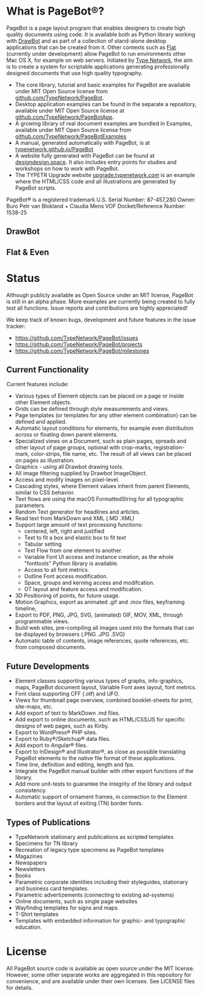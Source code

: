 # What is PageBot®?

PageBot is a page layout program that enables designers to create high quality
documents using code. It is available both as Python library working with
[DrawBot](http://www.drawbot.com) and as part of a collection of stand-alone
desktop applications that can be created from it. Other contexts such as
[Flat](http://xxyxyz.org/flat) (currently under development) allow PageBot to
run environments other Mac OS X, for example on web servers. Initiated by
[Type Network](https://typenetwork.com), the aim is to create a system for
scriptable applications generating professionally designed documents that use
high quality typography.

- The core library, tutorial and basic examples for PageBot are available under
MIT Open Source license from
[github.com/TypeNetwork/PageBot](https://github.com/TypeNetwork/PageBot).
- Desktop application examples can be found in the separate a repository,
available under MIT Open Source license at
[github.com/TypeNetwork/PageBotApp](https://github.com/TypeNetwork/PageBotApp).
- A growing library of real document examples are bundled in Examples, available
under MIT Open Source license from
[github.com/TypeNetwork/PageBotExamples](https://github.com/TypeNetwork/PageBotExamples)
- A manual, generated automatically with PageBot, is at
[typenetwork.github.io/PageBot](https://typenetwork.github.io/PageBot)
- A website fully generated with PageBot can be found at
[designdesign.space](http://designdesign.space). It also includes entry points
for studies and workshops on how to work with PageBot.
- The TYPETR Upgrade website
[upgrade.typenetwork.com](https://upgrade.typenetwork.com) is an example where
the HTML/CSS code and all illustrations are generated by PageBot scripts.

PageBot® is a registered trademark 
U.S. Serial Number: 87-457,280
Owner: Buro Petr van Blokland + Claudia Mens VOF
Docket/Reference Number: 1538-25     


## DrawBot

## Flat & Even

# Status

Although publicly available as Open Source under an MIT license, PageBot is
still in an alpha phase. More examples are currently being created to fully
test all functions. Issue reports and contributions are highly appreciated!

We keep track of known bugs, development and future features in the issue tracker:

 * https://github.com/TypeNetwork/PageBot/issues
 * https://github.com/TypeNetwork/PageBot/projects
 * https://github.com/TypeNetwork/PageBot/milestones

## Current Functionality

Current features include:

* Various types of Element objects can be placed on a page or inside other
  Element objects.
* Grids can be defined through style measurements and views.
* Page templates (or templates for any other element combination) can be
  defined and applied.
* Automatic layout conditions for elements, for example even distribution
  across or floating down parent elements.
* Specialized views on a Document, such as plain pages, spreads and other
  layout of page groups, optional with crop-marks, registration-mark,
color-strips, file name, etc. The result of all views can be placed on pages as
illustration.
* Graphics - using all Drawbot drawing tools.
* All image filtering supplied by Drawbot ImageObject.
* Access and modify images on pixel-level.
* Cascading styles, where Element values inherit from parent Elements, similar
  to CSS behavior.   
* Text flows are using the macOS FormattedString for all typographic
  parameters.
* Random Text generator for headlines and articles.
* Read text from MarkDown and XML (.MD .XML)
* Support large amount of text processing functions:
   * centered, left, right and justified
   * Text to fit a box and elastic box to fit text
   * Tabular setting
   * Text Flow from one element to another. 
   * Variable Font UI access and instance creation, as the whole "fonttools"
     Python library is available.
   * Access to all font metrics.
   * Outline Font access modification.
   * Space, groups and kerning access and modifcation.
   * OT layout and feature access and modification.
* 3D Positioning of points, for future usage.
* Motion Graphics, export as animated .gif and .mov files, keyframing timeline, 
* Export to PDF, PNG, JPG, SVG, (animated) GIF, MOV, XML, through programmable
  views.
* Build web sites, pre-compiling all images used into the formats that can be
  displayed by browsers (.PNG .JPG .SVG)
* Automatic table of contents, image references, quote references, etc. from
  composed documents.

## Future Developments

* Element classes supporting various types of graphs, info-graphics, maps,
  PageBot document layout, Variable Font axes layout, font metrics.
* Font class supporting CFF (.otf) and UFO.
* Views for thumbnail page overview, combined booklet-sheets for print,
  site-maps, etc.
* Add export of text to MarkDown .md files.
* Add export to online documents, such as HTML/CSS/JS for specific designs of
  web pages, such as Kirby.
* Export to WordPress® PHP sites.
* Export to Ruby®/Sketchup® data files.
* Add export to Angular® files.
* Export to InDesign® and Illustrator®, as close as possible translating
  PageBot elements to the native file format of these applications.
* Time line, definition and editing, length and fps.
* Integrate the PageBot manual builder with other export functions of the library.
* Add more unit-tests to guarantee the integrity of the library and output
  consistency.
* Automatic support of ornament frames, in connection to the Element borders
  and the layout of exiting (TN) border fonts.

## Types of Publications

* TypeNetwork stationary and publications as scripted templates
* Specimens for TN library
* Recreation of legacy type specimens as PageBot templates
* Magazines
* Newspapers
* Newsletters
* Books
* Parametric corporate identities including their styleguides, stationary and
  business card templates.
* Parametric advertizements (connecting to existing ad-systems)
* Online documents, such as single page websites
* Wayfindng templates for signs and maps
* T-Shirt templates
* Templates with embedded information for graphic- and typographic education.

# License

All PageBot source code is available as open source under the MIT license. 
However, some other separate works are aggregated in this repository for
convenience, and are available under their own licenses. See LICENSE files for
details.
